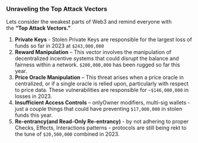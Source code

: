 ### Unraveling the Top Attack Vectors

Lets consider the weakest parts of Web3 and remind everyone with the **“Top Attack Vectors.”**  

1. **Private Keys** - Stolen Private Keys are responsible for the largest loss of funds so far in 2023 at `$243,000,000`
2. **Reward Manipulation** – This vector involves the manipulation of decentralized incentive systems that could disrupt the balance and fairness within a network. `$200,000,000` has been rugged so far this year.
3. **Price Oracle Manipulation** – This threat arises when a price oracle in centralized, or if a single oracle is relied upon, particularly with respect to price data. These vulnerabilities are responsible for `~$146,000,000` in losses in 2023.
4. **Insufficient Access Controls** – onlyOwner modifiers, multi-sig wallets - just a couple things that could have preventing `$17,000,000` in stolen funds this year.
5. **Re-entrancy(and Read-Only Re-entrancy)** - by not adhering to proper Checks, Effects, Interactions patterns - protocols are still being rekt to the tune of `$20,500,000` combined in 2023.